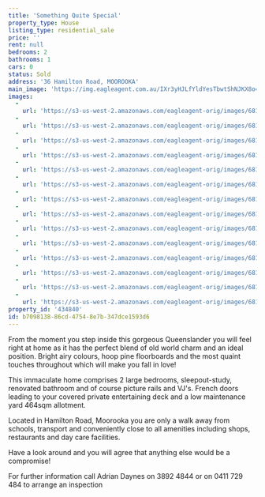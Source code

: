 ```yaml
---
title: 'Something Quite Special'
property_type: House
listing_type: residential_sale
price: ''
rent: null
bedrooms: 2
bathrooms: 1
cars: 0
status: Sold
address: '36 Hamilton Road, MOOROOKA'
main_image: 'https://img.eagleagent.com.au/IXr3yHJLfYldYesTbwtShNJKX8o=/1280x854/smart/https://s3-us-west-2.amazonaws.com/eagleagent-orig/images/6818222/104133624-image-M.jpg'
images:
  -
    url: 'https://s3-us-west-2.amazonaws.com/eagleagent-orig/images/6818235/104133624-image-N.jpg'
  -
    url: 'https://s3-us-west-2.amazonaws.com/eagleagent-orig/images/6818234/104133624-image-L.jpg'
  -
    url: 'https://s3-us-west-2.amazonaws.com/eagleagent-orig/images/6818233/104133624-image-K.jpg'
  -
    url: 'https://s3-us-west-2.amazonaws.com/eagleagent-orig/images/6818232/104133624-image-J.jpg'
  -
    url: 'https://s3-us-west-2.amazonaws.com/eagleagent-orig/images/6818231/104133624-image-I.jpg'
  -
    url: 'https://s3-us-west-2.amazonaws.com/eagleagent-orig/images/6818230/104133624-image-H.jpg'
  -
    url: 'https://s3-us-west-2.amazonaws.com/eagleagent-orig/images/6818229/104133624-image-G.jpg'
  -
    url: 'https://s3-us-west-2.amazonaws.com/eagleagent-orig/images/6818228/104133624-image-F.jpg'
  -
    url: 'https://s3-us-west-2.amazonaws.com/eagleagent-orig/images/6818227/104133624-image-E.jpg'
  -
    url: 'https://s3-us-west-2.amazonaws.com/eagleagent-orig/images/6818226/104133624-image-D.jpg'
  -
    url: 'https://s3-us-west-2.amazonaws.com/eagleagent-orig/images/6818225/104133624-image-C.jpg'
  -
    url: 'https://s3-us-west-2.amazonaws.com/eagleagent-orig/images/6818224/104133624-image-B.jpg'
  -
    url: 'https://s3-us-west-2.amazonaws.com/eagleagent-orig/images/6818223/104133624-image-A.jpg'
  -
    url: 'https://s3-us-west-2.amazonaws.com/eagleagent-orig/images/6818222/104133624-image-M.jpg'
property_id: '434840'
id: b7098138-86cd-4754-8e7b-347dce1593d6
---
```

From the moment you step inside this gorgeous Queenslander you will feel right at home as it has the perfect blend of old world charm and an ideal position.  Bright airy colours, hoop pine floorboards and the most quaint touches throughout which will make you fall in love!

This immaculate home comprises 2 large bedrooms, sleepout-study,  renovated bathroom and of course picture rails and VJ's. French doors leading to your covered private entertaining deck and a low maintenance yard 464sqm allotment.

Located in Hamilton Road, Moorooka you are only a walk away from schools, transport and conveniently close to all amenities including shops, restaurants and day care facilities.

Have a look around and you will agree that anything else would be a compromise!

For further information call Adrian Daynes on 3892 4844 or on 0411 729 484 to arrange an inspection